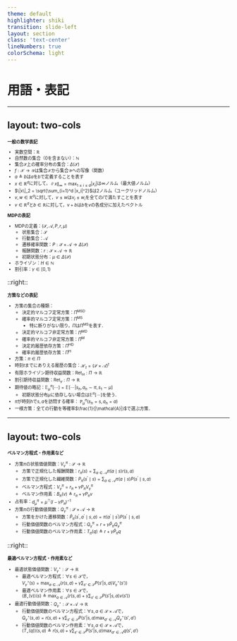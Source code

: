 ```yaml
---
theme: default
highlighter: shiki
transition: slide-left
layout: section
class: 'text-center'
lineNumbers: true
colorSchema: light
---
```


# 用語・表記

---
layout: two-cols
---

<div style="font-size: 0.7em;">

**一般の数学表記**

* 実数空間：$\mathbb{R}$
* 自然数の集合（0を含まない）：$\mathbb{N}$
* 集合$\mathcal{S}$上の確率分布の集合：$\Delta(\mathcal{S})$
* $f: \mathcal{X} \to \mathcal{Y}$は集合$\mathcal{X}$から集合$\mathcal{Y}$への写像（関数）
* $a \triangleq b$は$a$を$b$で定義することを表す
* $x \in \mathbb{R}^d$に対して，$\|x\|_\infty = \max_{1 \leq i \leq d} |x_i|$は∞ノルム（最大値ノルム）
* $\|x\|_2 = \sqrt{\sum_{i=1}^d |x_i|^2}$は2ノルム（ユークリッドノルム）
* $v, w \in \mathbb{R}^d$に対して，$v \leq w$は$v_i \leq w_i$を全ての$i$で満たすことを表す
* $v \in \mathbb{R}^d$と$b \in \mathbb{R}$に対して，$v + b$は$b$を$v$の各成分に加えたベクトル

**MDPの表記**

* MDPの定義：$(\mathcal{S}, \mathcal{A}, P, r, \mu)$
  * 状態集合：$\mathcal{S}$
  * 行動集合：$\mathcal{A}$
  * 遷移確率関数：$P: \mathcal{S} \times \mathcal{A} \to \Delta(\mathcal{S})$
  * 報酬関数：$r: \mathcal{S} \times \mathcal{A} \to \mathbb{R}$
  * 初期状態分布：$\mu \in \Delta(\mathcal{S})$
* ホライゾン：$H \in \mathbb{N}$
* 割引率：$\gamma \in [0, 1)$
</div>

::right::

<div style="font-size: 0.7em;">

**方策などの表記**

* 方策の集合の種類：
  * 決定的マルコフ定常方策：$\Pi^{\text{MSD}}$
  * 確率的マルコフ定常方策：$\Pi^{\text{MS}}$
    * 特に断りがない限り，$\Pi$は$\Pi^{\text{MS}}$を表す．
  * 決定的マルコフ非定常方策：$\Pi^{\text{MD}}$
  * 確率的マルコフ非定常方策：$\Pi^{\text{M}}$
  * 決定的履歴依存方策：$\Pi^{\text{HD}}$
  * 確率的履歴依存方策：$\Pi^{\text{H}}$
* 方策：$\pi \in \Pi$
* 時刻$t$までにありえる履歴の集合：$\mathcal{H}_t=(\mathcal{S}\times \mathcal{A})^t$
* 有限ホライゾン期待収益関数：$\operatorname{Ret}_H: \Pi \to \mathbb{R}$
* 割引期待収益関数：$\operatorname{Ret}_\gamma: \Pi \to \mathbb{R}$
* 期待値の略記：$\mathbb{E}^\pi_\mu\left[\cdots\right] = \mathbb{E}\left[\cdots \rvert s_h, a_h \sim \pi, s_1 \sim \mu\right]$
    * 初期状態分布$\mu$に依存しない場合は$\mathbb{E}^\pi[\cdots]$を使う．
* $\pi$が時刻$h$で$s, a$を訪問する確率： $\mathbb{P}^\pi_\mu(s_h=s, a_h=a)$
* 一様方策：全ての行動を等確率$\frac{1}{|\mathcal{A}|}$で選ぶ方策．


</div>

---
layout: two-cols
---

<div style="font-size: 0.7em;">

**ベルマン方程式・作用素など**

* 方策$\pi$の状態価値関数：$V^\pi_\gamma: \mathcal{S} \to \mathbb{R}$
    * 方策で正規化した報酬関数：$r_\pi(s)=\sum_{a \in \mathcal{A}} \pi(a \mid s) r(s, a)$
    * 方策で正規化した繊維関数：$P_\pi\left(s^{\prime} \mid s\right)=\sum_{a \in \mathcal{A}} \pi(a \mid s) P\left(s^{\prime} \mid s, a\right)$
    * ベルマン方程式：$V^\pi_\gamma = r_\pi + \gamma P_\pi V^\pi_\gamma$
    * ベルマン作用素：$B_\pi(v) \triangleq r_\pi + \gamma P_\pi v$
* 占有率：$d^\pi_\mu = \mu^{\top}\left(I-\gamma P_\pi\right)^{-1}$
* 方策$\pi$の行動価値関数：$Q^\pi_\gamma: \mathcal{S} \times \mathcal{A} \to \mathbb{R}$
    * 方策をかけた遷移関数：$\bar{P}_\pi\left(s^{\prime}, a^{\prime} \mid s, a\right)=\pi\left(a^{\prime} \mid s^{\prime}\right) P\left(s^{\prime} \mid s, a\right)$
    * 行動価値関数のベルマン方程式：$Q_\gamma^\pi=r+\gamma \bar{P}_\pi Q_\gamma^\pi$
    * 行動価値関数のベルマン作用素：$T_\pi(q) \triangleq r+\gamma \bar{P}_\pi q$

</div>

::right::

<div style="font-size: 0.7em;">

**最適ベルマン方程式・作用素など**

* 最適状態価値関数：$V^\star_\gamma: \mathcal{S} \to \mathbb{R}$
    * 最適ベルマン方程式：$\forall s \in \mathcal{S}$で，\
    $V^\star_\gamma(s) = \max_{a \in \mathcal{A}}\left(r(s, a) + \gamma \sum_{s' \in \mathcal{S}} P(s' \rvert s, a) V^\star_\gamma(s')\right)$
    * 最適ベルマン作用素：$\forall s \in \mathcal{S}$で，\
    $(B_\star (v))(s) \triangleq \max_{a\in \mathcal{A}} \left( r(s, a) + \gamma \sum_{s' \in \mathcal{S} }P(s' \rvert s, a) v(s')\right)$
* 最適行動価値関数：$Q^\star_\gamma: \mathcal{S} \times \mathcal{A} \to \mathbb{R}$
    * 行動価値関数のベルマン方程式：$\forall s, a \in \mathcal{S}\times \mathcal{A}$で，\
    $Q^\star_\gamma(s, a) = r(s, a) + \gamma \sum_{s' \in \mathcal{S}} P(s' \rvert s, a) \max_{a' \in \mathcal{A}} Q^\star_\gamma(s', a')$
    * 行動価値関数のベルマン作用素：$\forall s, a \in \mathcal{S}\times \mathcal{A}$で，\
    $(T_\star(q))(s, a) \triangleq r(s, a) + \gamma \sum_{s' \in \mathcal{S}} P(s' \rvert s, a) \max_{a' \in \mathcal{A}} q(s', a')$

</div>

